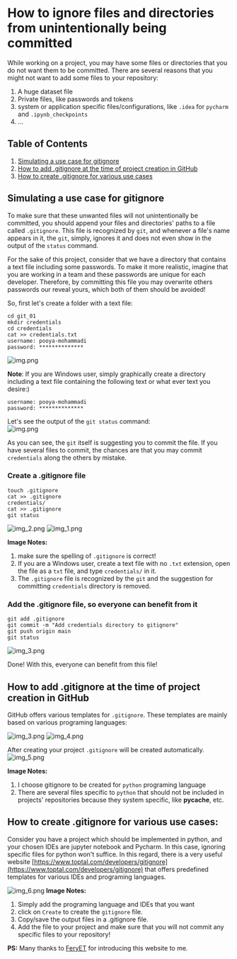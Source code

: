 # How to ignore files and directories from unintentionally being committed

While working on a project, you may have some files or directories that you do not want them to be committed.
There are several reasons that you might not want to add some files to your repository:
1) A huge dataset file
2) Private files, like passwords and tokens
3) system or application specific files/configurations, like `.idea` for `pycharm` and `.ipynb_checkpoints`
4) ...


## Table of Contents
1. [Simulating a use case for gitignore](#simulating-a-use-case-for-gitignore)
2. [How to add .gitignore at the time of project creation in GitHub](#how-to-add-gitignore-at-the-time-of-project-creation-in-github)
3. [How to create .gitignore for various use cases](#how-to-create-gitignore-for-various-use-cases)


## Simulating a use case for gitignore
To make sure that these unwanted files will not unintentionally be committed, you should append your files
and directories' paths to a file called `.gitignore`. This file is recognized by `git`, and whenever a file's 
name appears in it, the `git`, simply, ignores it and does not even show in the output of the `status` command.

For the sake of this project, consider that we have a directory that contains a text file including some passwords. 
To make it more realistic, imagine that you are working in a team and these passwords are unique for each developer. 
Therefore, by committing this file you may overwrite others passwords our reveal yours, which both of them should be 
avoided!


So, first let's create a folder with a text file:</br>
```
cd git_01
mkdir credentials
cd credentials
cat >> credentials.txt
username: pooya-mohammadi
password: **************
```
![img.png](images/gitignore/img.png)

**Note**: If you are Windows user, simply graphically create a directory including a text file containing the following 
text or what ever text you desire:)
```
username: pooya-mohammadi
password: **************
```

Let's see the output of the `git status` command:</br>
![img.png](images/gitignore/img_7.png)

As you can see, the `git` itself is suggesting you to commit the file. If you have several files to commit, the chances 
are that you may commit `credentials` along the others by mistake.

### Create a .gitignore file
```
touch .gitignore 
cat >> .gitignore
credentials/
cat >> .gitignore
git status
```

![img_2.png](images/gitignore/img_2.png)
![img_1.png](images/gitignore/img_1.png)

**Image Notes:**
1) make sure the spelling of `.gitignore` is correct!
2) If you are a Windows user, create a text file with no `.txt` extension, open the file as a `txt` file, and type `credentials/` in it. 
3) The `.gitignore` file is recognized by the `git` and the suggestion for committing `credentials` directory is removed.

### Add the .gitignore file, so everyone can benefit from it
```gitignore
git add .gitignore
git commit -m "Add credentials directory to gitignore"
git push origin main
git status
```
![img_3.png](images/gitignore/img_3.png)

Done! With this, everyone can benefit from this file!

## How to add .gitignore at the time of project creation in GitHub
GitHub offers various templates for `.gitignore`. These templates are mainly based on various programing languages:

![img_3.png](images/gitignore/github-gitignore.png)
![img_4.png](images/gitignore/img_4.png)

After creating your project `.gitignore` will be created automatically.
![img_5.png](images/gitignore/img_5.png)

**Image Notes:**
1) I choose gitignore to be created for `python` programing language
2) There are several files specific to `python` that should not be included in projects' repositories because they system specific, like __pycache__, etc.


## How to create .gitignore for various use cases:
Consider you have a project which should be implemented in python, and your chosen IDEs are jupyter notebook and Pycharm.
In this case, ignoring specific files for python won't suffice. In this regard, there is a very useful website [https://www.toptal.com/developers/gitignore](https://www.toptal.com/developers/gitignore) that offers 
predefined templates for various IDEs and programing languages. 

![img_6.png](images/gitignore/img_6.png)
**Image Notes:**
1) Simply add the programing language and IDEs that you want
2) click on `Create` to create the `gitignore` file.
3) Copy/save the output files in a .gitignore file.
4) Add the file to your project and make sure that you will not commit any specific files to your repository!

**PS:** Many thanks to [FeryET](https://github.com/FeryET) for introducing this website to me.


